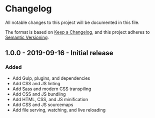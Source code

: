 # Changelog
All notable changes to this project will be documented in this file.

The format is based on [Keep a Changelog](https://keepachangelog.com/en/1.0.0/),
and this project adheres to [Semantic Versioning](https://semver.org/spec/v2.0.0.html).

<!--
## X.X.X - XXXX-XX-XX - XXXXXX

### Added
### Changed
### Deprecated
### Removed
### Fixed
### Security
-->

## 1.0.0 - 2019-09-16 - Initial release

### Added
- Add Gulp, plugins, and dependencies
- Add CSS and JS linting
- Add Sass and modern CSS transpiling
- Add CSS and JS bundling
- Add HTML, CSS, and JS minification
- Add CSS and JS sourcemaps
- Add file serving, watching, and live reloading
